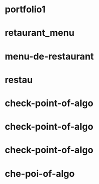 # portfolio1
# retaurant_menu
# menu-de-restaurant
# restau
# check-point-of-algo
# check-point-of-algo
# check-point-of-algo
# che-poi-of-algo
